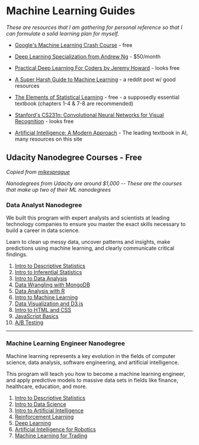 # Machine Learning Guides

_These are resources that I am gathering for personal reference so that
I can formulate a solid learning plan for myself._

* [Google's Machine Learning Crash Course](https://developers.google.com/machine-learning/crash-course/ml-intro) - free

* [Deep Learning Specialization from Andrew Ng](https://www.coursera.org/specializations/deep-learning) - $50/month

* [Practical Deep Learning For Coders by Jeremy Howard](http://course.fast.ai/) - looks free

* [A Super Harsh Guide to Machine Learning](https://www.reddit.com/r/MachineLearning/comments/5z8110/d_a_super_harsh_guide_to_machine_learning/) - a reddit post w/ good resources

* [The Elements of Statistical Learning](https://web.stanford.edu/~hastie/ElemStatLearn//printings/ESLII_print10.pdf) - free - a supposedly essential textbook (chapters 1-4 & 7-8 are recommended)

* [Stanford's CS231n: Convolutional Neural Networks for Visual Recognition](http://cs231n.github.io/) - looks free

* [Artificial Intelligence: A Modern Approach](http://aima.cs.berkeley.edu/) - The leading textbook in AI, many resources on this site

## Udacity Nanodegree Courses - Free

_Copied from [mikesprague](https://github.com/mikesprague/udacity-nanodegrees)_

_Nanodegrees from Udacity are around $1,000 -- These are the courses that make up two of their ML nanodegrees_

### Data Analyst Nanodegree

We built this program with expert analysts and scientists at leading technology
companies to ensure you master the exact skills necessary to build a career in
data science.

Learn to clean up messy data, uncover patterns and insights, make predictions using machine learning, and clearly communicate critical findings.

1. [Intro to Descriptive Statistics](https://www.udacity.com/course/intro-to-descriptive-statistics--ud827)
1. [Intro to Inferential Statistics](https://www.udacity.com/course/intro-to-inferential-statistics--ud201)
1. [Intro to Data Analysis](https://www.udacity.com/course/intro-to-data-analysis--ud170)
1. [Data Wrangling with MongoDB](https://www.udacity.com/course/data-wrangling-with-mongodb--ud032)
1. [Data Analysis with R](https://www.udacity.com/course/data-analysis-with-r--ud651)
1. [Intro to Machine Learning](https://www.udacity.com/course/intro-to-machine-learning--ud120)
1. [Data Visualization and D3.js](https://www.udacity.com/course/data-visualization-and-d3js--ud507)
1. [Intro to HTML and CSS](https://www.udacity.com/course/intro-to-html-and-css--ud304)
1. [JavaScript Basics](https://www.udacity.com/course/javascript-basics--ud804)
1. [A/B Testing](https://www.udacity.com/course/ab-testing--ud257)

---

### Machine Learning Engineer Nanodegree

Machine learning represents a key evolution in the fields of computer
science, data analysis, software engineering, and artificial intelligence.

This program will teach you how to become a machine learning engineer,
and apply predictive models to massive data sets in fields like finance,
healthcare, education, and more.

1. [Intro to Descriptive Statistics](https://www.udacity.com/course/intro-to-descriptive-statistics--ud827)
1. [Intro to Data Science](https://www.udacity.com/course/intro-to-data-science--ud359)
1. [Intro to Artificial Intelligence](https://www.udacity.com/course/intro-to-artificial-intelligence--cs271)
1. [Reinforcement Learning](https://www.udacity.com/course/reinforcement-learning--ud600)
1. [Deep Learning](https://www.udacity.com/course/deep-learning--ud730)
1. [Artificial Intelligence for Robotics](https://www.udacity.com/course/artificial-intelligence-for-robotics--cs373)
1. [Machine Learning for Trading](https://www.udacity.com/course/machine-learning-for-trading--ud501)
